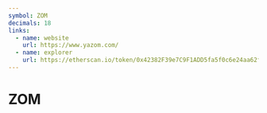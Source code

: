 ```yaml
---
symbol: ZOM
decimals: 18
links:
  - name: website
    url: https://www.yazom.com/
  - name: explorer
    url: https://etherscan.io/token/0x42382F39e7C9F1ADD5fa5f0c6e24aa62f50be3b3
---
```


# ZOM
